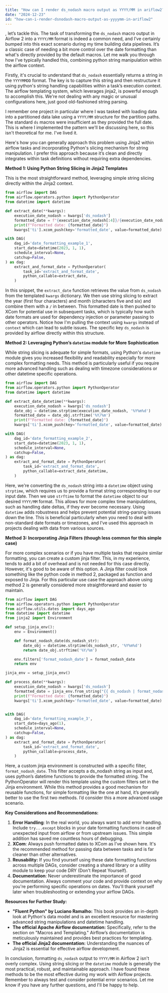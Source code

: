 ```yaml
---
title: "How can I render ds_nodash macro output as YYYY/MM in ariflow2?"
date: "2024-12-23"
id: "how-can-i-render-dsnodash-macro-output-as-yyyymm-in-ariflow2"
---
```


, let’s tackle this. The task of transforming the `ds_nodash` macro output in Airflow 2 into a `YYYY/MM` format is indeed a common need, and I’ve certainly bumped into this exact scenario during my time building data pipelines. It’s a classic case of needing a bit more control over the date formatting than what's directly provided by the default macros. Let me walk you through how I've typically handled this, combining python string manipulation within the airflow context.

Firstly, it's crucial to understand that `ds_nodash` essentially returns a string in the `YYYYMMDD` format. The key is to capture this string and then restructure it using python's string handling capabilities within a task’s execution context. The airflow templating system, which leverages jinja2, is powerful enough to accomplish this. We're not dealing with any magic or unusual configurations here, just good old-fashioned string parsing.

I remember one project in particular where I was tasked with loading data into a partitioned data lake using a `YYYY/MM` structure for the partition paths. The standard `ds` macros were insufficient as they provided the full date. This is where I implemented the pattern we'll be discussing here, so this isn't theoretical for me. I've lived it.

Here's how you can generally approach this problem using Jinja2 within airflow tasks and incorporating Python's slicing mechanism for string manipulation. I prefer this approach because it’s clean and directly integrates within task definitions without requiring extra dependencies.

**Method 1: Using Python String Slicing in Jinja2 Templates**

This is the most straightforward method, leveraging simple string slicing directly within the Jinja2 context.

```python
from airflow import DAG
from airflow.operators.python import PythonOperator
from datetime import datetime

def extract_date(**kwargs):
    execution_date_nodash = kwargs['ds_nodash']
    formatted_date = f"{execution_date_nodash[:4]}/{execution_date_nodash[4:6]}"
    print(f"Formatted date: {formatted_date}")
    kwargs['ti'].xcom_push(key='formatted_date', value=formatted_date)

with DAG(
    dag_id='date_formatting_example_1',
    start_date=datetime(2023, 1, 1),
    schedule_interval=None,
    catchup=False,
) as dag:
    extract_and_format_date = PythonOperator(
        task_id='extract_and_format_date',
        python_callable=extract_date,
    )
```

In this snippet, the `extract_date` function retrieves the value from `ds_nodash` from the templated `kwargs` dictionary. We then use string slicing to extract the year (first four characters) and month (characters five and six) and combine them with a `/` in between. This formatted date is then pushed to XCom for potential use in subsequent tasks, which is typically how such date formats are used for dependency injection or parameter passing to other operators. Notice how I'm pulling the context using `kwargs` instead of `context` which can lead to subtle issues. The specific key `ds_nodash` is provided by airflow directly within this structure.

**Method 2: Leveraging Python’s `datetime` module for More Sophistication**

While string slicing is adequate for simple formats, using Python's `datetime` module gives you increased flexibility and readability especially for more complex formatting needs. This method is particularly useful if you require more advanced handling such as dealing with timezone considerations or other datetime specific operations.

```python
from airflow import DAG
from airflow.operators.python import PythonOperator
from datetime import datetime

def extract_date_datetime(**kwargs):
    execution_date_nodash = kwargs['ds_nodash']
    date_obj = datetime.strptime(execution_date_nodash, '%Y%m%d')
    formatted_date = date_obj.strftime('%Y/%m')
    print(f"Formatted date: {formatted_date}")
    kwargs['ti'].xcom_push(key='formatted_date', value=formatted_date)

with DAG(
    dag_id='date_formatting_example_2',
    start_date=datetime(2023, 1, 1),
    schedule_interval=None,
    catchup=False,
) as dag:
    extract_and_format_date = PythonOperator(
        task_id='extract_and_format_date',
        python_callable=extract_date_datetime,
    )
```

Here, we're converting the `ds_nodash` string into a `datetime` object using `strptime`, which requires us to provide a format string corresponding to our input date. Then we use `strftime` to format the `datetime` object to our desired `YYYY/MM` format. This allows for more complex time manipulations, such as handling date deltas, if they ever become necessary. Using `datetime` adds robustness and helps prevent potential string-parsing issues down the line. This is beneficial particularly when you need to deal with non-standard date formats or timezones, and I’ve used this approach in projects dealing with data from various sources.

**Method 3: Incorporating Jinja Filters (though less common for this simple case)**

For more complex scenarios or if you have multiple tasks that require similar formatting, you can create a custom jinja filter. This, in my experience, tends to add a bit of overhead and is not needed for this case directly. However, it's good to be aware of this option. A Jinja filter could look something like the python code in method 2, packaged as function and exposed to Jinja. For this particular use case the approach above using method 2 is generally considered more straightforward and easier to maintain.

```python
from airflow import DAG
from airflow.operators.python import PythonOperator
from airflow.utils.dates import days_ago
from datetime import datetime
from jinja2 import Environment

def setup_jinja_env():
    env = Environment()

    def format_nodash_date(ds_nodash_str):
        date_obj = datetime.strptime(ds_nodash_str, '%Y%m%d')
        return date_obj.strftime('%Y/%m')

    env.filters['format_nodash_date'] = format_nodash_date
    return env

jinja_env = setup_jinja_env()

def process_date(**kwargs):
    execution_date_nodash = kwargs['ds_nodash']
    formatted_date = jinja_env.from_string("{{ ds_nodash | format_nodash_date }}").render(ds_nodash=execution_date_nodash)
    print(f"Formatted date: {formatted_date}")
    kwargs['ti'].xcom_push(key='formatted_date', value=formatted_date)


with DAG(
    dag_id='date_formatting_example_3',
    start_date=days_ago(1),
    schedule_interval=None,
    catchup=False,
) as dag:
    extract_and_format_date = PythonOperator(
        task_id='extract_and_format_date',
        python_callable=process_date,
    )

```

Here, a custom jinja environment is constructed with a specific filter, `format_nodash_date`. This filter accepts a ds_nodash string as input and, uses python’s datetime functions to provide the formatted string. The PythonOperator will render this template using the custom filters set in the Jinja environment. While this method provides a good mechanism for reusable functions, for simple formatting like the one at hand, it’s generally better to use the first two methods. I’d consider this a more advanced usage scenario.

**Key Considerations and Recommendations:**

1.  **Error Handling**: In the real world, you always want to add error handling. Include `try...except` blocks in your date formatting functions in case of unexpected input from airflow or from upstream issues. This simple addition has saved me countless hours of debugging.
2.  **XCom**: Always push formatted dates to XCom as I’ve shown here. It's the recommended method for passing data between tasks and is far cleaner than other alternatives.
3.  **Reusability:** If you find yourself using these date formatting functions across multiple DAGs, consider creating a shared library or a utility module to keep your code DRY (Don't Repeat Yourself).
4.  **Documentation**: Never underestimate the importance of good documentation. Always comment your code and provide context on why you're performing specific operations on dates. You'll thank yourself later when troubleshooting or extending your airflow DAGs.

**Resources for Further Study:**

*   **"Fluent Python" by Luciano Ramalho:** This book provides an in-depth look at Python's data model and is an excellent resource for mastering advanced string manipulations and datetime handling.
*   **The official Apache Airflow documentation:** Specifically, refer to the section on "Macros and Templating." Airflow’s documentation is meticulously maintained and provides best practices for templating.
*   **The official Jinja2 documentation:** Understanding the nuances of Jinja2 is essential for effective airflow development.

In conclusion, formatting `ds_nodash` output to `YYYY/MM` in Airflow 2 isn't overly complex. Using string slicing or the `datetime` module is generally the most practical, robust, and maintainable approach. I have found these methods to be the most effective during my work with Airflow projects. Remember to always test and consider potential error scenarios. Let me know if you have any further questions, and I'll be happy to help.
